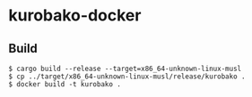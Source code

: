 kurobako-docker
================

Build
-----

```console
$ cargo build --release --target=x86_64-unknown-linux-musl
$ cp ../target/x86_64-unknown-linux-musl/release/kurobako .
$ docker build -t kurobako .
```
